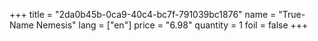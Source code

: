 +++
title = "2da0b45b-0ca9-40c4-bc7f-791039bc1876"
name = "True-Name Nemesis"
lang = ["en"]
price = "6.98"
quantity = 1
foil = false
+++
